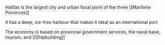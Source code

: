 Halifax is the largest city and urban focal point of the three [[Maritime Provinces]]

It has a deep, ice-free harbour that makes it ideal as an international port

The economy is based on provincial government services, the naval base, tourism, and [[Shipbuilding]]
